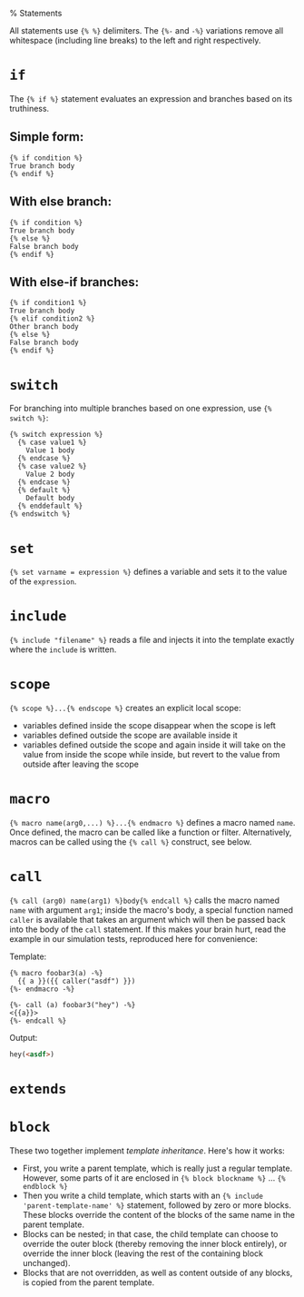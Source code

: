 % Statements

All statements use `{% %}` delimiters. The `{%-` and `-%}` variations remove
all whitespace (including line breaks) to the left and right respectively.

# `if`

The `{% if %}` statement evaluates an expression and branches based on its
truthiness.

## Simple form:

```ginger
{% if condition %}
True branch body
{% endif %}
```

## With else branch:

```ginger
{% if condition %}
True branch body
{% else %}
False branch body
{% endif %}
```

## With else-if branches:

```ginger
{% if condition1 %}
True branch body
{% elif condition2 %}
Other branch body
{% else %}
False branch body
{% endif %}
```

# `switch`

For branching into multiple branches based on one expression, use `{% switch
%}`:

```ginger
{% switch expression %}
  {% case value1 %}
    Value 1 body
  {% endcase %}
  {% case value2 %}
    Value 2 body
  {% endcase %}
  {% default %}
    Default body
  {% enddefault %}
{% endswitch %}
```

# `set`

`{% set varname = expression %}` defines a variable and sets it to the value of
the `expression`.

# `include`

`{% include "filename" %}` reads a file and injects it into the template
exactly where the `include` is written.

# `scope`

`{% scope %}...{% endscope %}` creates an explicit local scope:

- variables defined inside the scope disappear when the scope is left
- variables defined outside the scope are available inside it
- variables defined outside the scope and again inside it will take on the
  value from inside the scope while inside, but revert to the value from
  outside after leaving the scope

# `macro`

`{% macro name(arg0,...) %}...{% endmacro %}` defines a macro named `name`.
Once defined, the macro can be called like a function or filter. Alternatively,
macros can be called using the `{% call %}` construct, see below.

# `call`

`{% call (arg0) name(arg1) %}body{% endcall %}` calls the macro named `name`
with argument `arg1`; inside the macro's body, a special function named
`caller` is available that takes an argument which will then be passed back
into the body of the `call` statement. If this makes your brain hurt, read the
example in our simulation tests, reproduced here for convenience:

Template:

```ginger
{% macro foobar3(a) -%}
  {{ a }}({{ caller("asdf") }})
{%- endmacro -%}

{%- call (a) foobar3("hey") -%}
<{{a}}>
{%- endcall %}
```

Output:

```html
hey(<asdf>)
```

# `extends`
# `block`

These two together implement *template inheritance*. Here's how it works:

- First, you write a parent template, which is really just a regular template.
  However, some parts of it are enclosed in `{% block blockname %}` ... `{%
  endblock %}`
- Then you write a child template, which starts with an `{% include
  'parent-template-name' %}` statement, followed by zero or more blocks. These
  blocks override the content of the blocks of the same name in the parent
  template.
- Blocks can be nested; in that case, the child template can choose to override
  the outer block (thereby removing the inner block entirely), or override the
  inner block (leaving the rest of the containing block unchanged).
- Blocks that are not overridden, as well as content outside of any blocks, is
  copied from the parent template.
